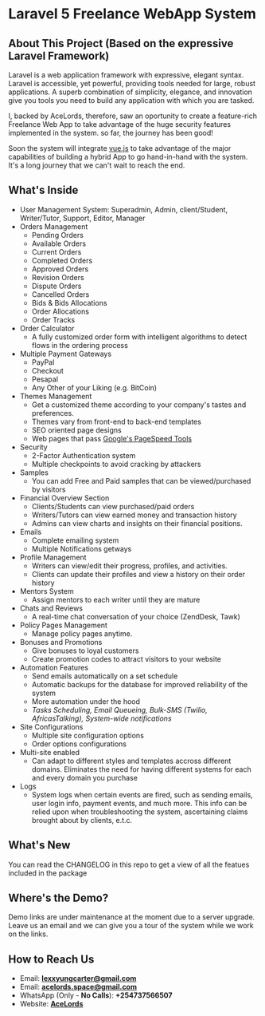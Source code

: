 # Laravel 5 Freelance WebApp System 

## About This Project (Based on the expressive Laravel Framework)

Laravel is a web application framework with expressive, elegant syntax. Laravel is accessible, yet powerful, providing tools needed for large, robust applications. A superb combination of simplicity, elegance, and innovation give you tools you need to build any application with which you are tasked.

I, backed by AceLords, therefore, saw an oportunity to create a feature-rich Freelance Web App to take advantage of the huge security features implemented in the system. so far, the journey has been good!

Soon the system will integrate [vue.js](https://vuejs.org) to take advantage of the major capabilities of building a hybrid App to go hand-in-hand with the system. It's a long journey that we can't wait to reach the end.

## What's Inside
* User Management System: Superadmin, Admin, client/Student, Writer/Tutor, Support, Editor, Manager
* Orders Management
    - Pending Orders
    - Available Orders
    - Current Orders
    - Completed Orders
    - Approved Orders
    - Revision Orders
    - Dispute Orders
    - Cancelled Orders
    - Bids & Bids Allocations
    - Order Allocations
    - Order Tracks
* Order Calculator
    - A fully customized order form with intelligent algorithms to detect flows in the ordering process
* Multiple Payment Gateways
    - PayPal
    - Checkout
    - Pesapal
    - Any Other of your Liking (e.g. BitCoin)
* Themes Management
    - Get a customized theme according to your company's tastes and preferences.
    - Themes vary from front-end to back-end templates
    - SEO oriented page designs
    - Web pages that pass [Google's PageSpeed Tools](https://developers.google.com/speed/pagespeed/insights/)
* Security
    - 2-Factor Authentication system
    - Multiple checkpoints to avoid cracking by attackers
* Samples
    - You can add Free and Paid samples that can be viewed/purchased by visitors
* Financial Overview Section
    - Clients/Students can view purchased/paid orders
    - Writers/Tutors can view earned money and transaction history
    - Admins can view charts and insights on their financial positions.
* Emails
    - Complete emailing system
    - Multiple Notifications getways 
* Profile Management
    - Writers can view/edit their progress, profiles, and activities.
    - Clients can update their profiles and view a history on their order history
* Mentors System
    - Assign mentors to each writer until they are mature
* Chats and Reviews
    - A real-time chat conversation of your choice (ZendDesk, Tawk)
* Policy Pages Management
    - Manage policy pages anytime.
* Bonuses and Promotions
    - Give bonuses to loyal customers
    - Create promotion codes to attract visitors to your website
* Automation Features
    - Send emails automatically on a set schedule
    - Automatic backups for the database for improved reliability of the system
    - More automation under the hood
    - *Tasks Scheduling, Email Queueing, Bulk-SMS (Twilio, AfricasTalking), System-wide notifications*
* Site Configurations
    - Multiple site configuration options
    - Order options configurations
* Multi-site enabled
    - Can adapt to different styles and templates accross different domains. Eliminates the need for having different systems for each and every domain you purchase
* Logs
    - System logs when certain events are fired, such as sending emails, user login info, payment events, and much more. This info can be relied upon when troubleshooting the system, ascertaining claims brought about by clients, e.t.c.

## What's New 
You can read the CHANGELOG in this repo to get a view of all the featues included in the package

## Where's the Demo?
Demo links are under maintenance at the moment due to a server upgrade. Leave us an email and we can give you a tour of the system while we work on the links.


## How to Reach Us
* Email: **lexxyungcarter@gmail.com** 
* Email: **acelords.space@gmail.com** 
* WhatsApp (Only - **No Calls**): **+254737566507** 
* Website: **[AceLords](https://www.acelords.space)** 

